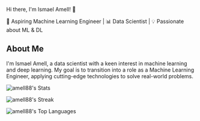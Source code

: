  Hi there, I'm Ismael Amell! 👋

🚀 Aspiring Machine Learning Engineer | 📊 Data Scientist | 💡 Passionate about ML & DL

## About Me
I'm Ismael Amell, a data scientist with a keen interest in machine learning and deep learning. My goal is to transition into a role as a Machine Learning Engineer, applying cutting-edge technologies to solve real-world problems.


![amell88's Stats](https://github-readme-stats.vercel.app/api?username=amell88&theme=vue&show_icons=true&hide_border=false&count_private=true)

![amell88's Streak](https://github-readme-streak-stats.herokuapp.com/?user=amell88&theme=vue&hide_border=false)

![amell88's Top Languages](https://github-readme-stats.vercel.app/api/top-langs/?username=amell88&theme=vue&show_icons=true&hide_border=false&layout=compact)
